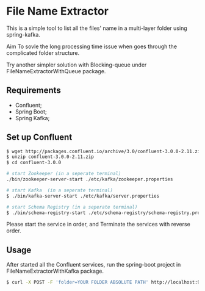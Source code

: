 File Name Extractor
========================

This is a simple tool to list all the files' name in a multi-layer folder using spring-kafka.

Aim To sovle the long processing time issue when goes through the complicated folder structure.

Try another simpler solution with Blocking-queue under FileNameExtractorWithQueue package.

Requirements
------------

  * Confluent;
  * Spring Boot;
  * Spring Kafka;
  
Set up Confluent
------------

```bash
$ wget http://packages.confluent.io/archive/3.0/confluent-3.0.0-2.11.zip
$ unzip confluent-3.0.0-2.11.zip
$ cd confluent-3.0.0

# start Zookeeper (in a seperate terminal)
./bin/zookeeper-server-start ./etc/kafka/zookeeper.properties

# start Kafka  (in a seperate terminal)
$ ./bin/kafka-server-start ./etc/kafka/server.properties

# start Schema Registry (in a seperate terminal)
$ ./bin/schema-registry-start ./etc/schema-registry/schema-registry.properties
```

Please start the service in order, and Terminate the services with reverse order.

Usage
-----

After started all the Confluent services, run the spring-boot project in FileNameExtractorWithKafka package.

```bash
$ curl -X POST -F 'folder=YOUR FOLDER ABSOLUTE PATH' http://localhost:9000/api/listAllFile
```
